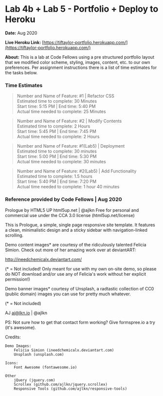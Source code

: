 # Lab 4b + Lab 5 - Portfolio + Deploy to Heroku
**Date:** Aug 2020

**Live Heroku Link:** [https://tiftaylor-portfolio.herokuapp.com/](https://tiftaylor-portfolio.herokuapp.com/)  

**About:** This is a lab at Code Fellows using a pre structured portfolio layout that we modified color scheme, styling, images, content, etc. to our own preferences. Per assignment instructions there is a list of time estimates for the tasks below. 

### Time Estimates
>Number and Name of Feature: #1 | Refactor CSS  
>Estimated time to complete: 30 Minutes  
>Start time: 5:15 PM | End time: 5:40 PM  
>Actual time needed to complete: 25 Minutes

>Number and Name of Feature: #2 | Modify Contents   
>Estimated time to complete: 2 Hours  
>Start time: 5:45 PM | End time: 7:45 PM    
>Actual time needed to complete: 2 Hours

>Number and Name of Feature: #1(Lab5) | Deployment    
>Estimated time to complete: 30 minutes    
>Start time: 5:00 PM | End time: 5:30 PM      
>Actual time needed to complete: 30 minutes   

>Number and Name of Feature: #2(Lab5) | Add Functionality  
>Estimated time to complete: 1.5 hours  
>Start time: 5:40 PM | End time: 7:20 PM    
>Actual time needed to complete: 1 hour 40 minutes


### Reference provided by Code Fellows | Aug 2020
Prologue by HTML5 UP
html5up.net | @ajlkn
Free for personal and commercial use under the CCA 3.0 license (html5up.net/license)


This is Prologue, a simple, single page responsive site template. It features a
clean, minimalistic design and a sticky sidebar with navigation-linked scrolling.

Demo content images* are courtesy of the ridiculously talented Felicia Simion. Check out
more of her amazing work over at deviantART:

http://ineedchemicalx.deviantart.com/

(* = Not included! Only meant for use with my own on-site demo, so please do NOT download
and/or use any of Felicia's work without her explicit permission!)

Demo banner images* courtesy of Unsplash, a radtastic collection of CC0 (public domain)
images you can use for pretty much whatever.

(* = Not included)

AJ
aj@lkn.io | @ajlkn

PS: Not sure how to get that contact form working? Give formspree.io a try (it's awesome).


Credits:

	Demo Images:
		Felicia Simion (ineedchemicalx.deviantart.com)
		Unsplash (unsplash.com)

	Icons:
		Font Awesome (fontawesome.io)

	Other
		jQuery (jquery.com)
		Scrollex (github.com/ajlkn/jquery.scrollex)
		Responsive Tools (github.com/ajlkn/responsive-tools)
